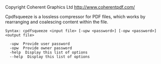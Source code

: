 Copyright Coherent Graphics Ltd http://www.coherentpdf.com/

Cpdfsqueeze is a lossless compressor for PDF files, which works by rearranging and coalescing content within the file.

```
Syntax: cpdfsqueeze <input file> [-upw <password>] [-opw <password>] <output file>

  -upw  Provide user password
  -opw  Provide owner password
  -help  Display this list of options
  --help  Display this list of options
```
